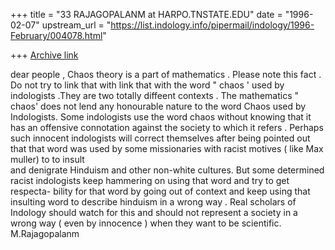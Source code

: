 +++
title = "33 RAJAGOPALANM at HARPO.TNSTATE.EDU"
date = "1996-02-07"
upstream_url = "https://list.indology.info/pipermail/indology/1996-February/004078.html"

+++
[Archive link](https://list.indology.info/pipermail/indology/1996-February/004078.html)

dear people ,
Chaos theory is a part of mathematics . Please note this fact . Do not try to link that with
link that with the word " chaos ' used by indologists .They are two 
totally diffeent contexts . The mathematics " chaos' does not lend
 any honourable nature to the word Chaos used by Indologists. Some indologists
use the word chaos  without knowing that it has an offensive connotation 
against the society to which it refers . Perhaps such innocent indologists
will correct themselves  after being pointed out that that word was used
by some missionaries with racist motives ( like Max muller) to
 to insult  
and denigrate Hinduism and other non-white cultures. But some determined
racist indologists keep hammering on using that word and try to get respecta-
bility for that word by going out of context and keep using that
insulting word to describe hinduism in a wrong way . Real scholars of Indology
should watch for this and should not represent a society in a wrong way
( even by innocence ) when they want to be scientific.  M.Rajagopalanm




